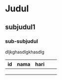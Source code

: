 # Judul

## subjudul1

### sub-subjudul
dljkghasdlgkhasdlg


| id | nama | hari |   |   |
|----|------|------|---|---|
|    |      |      |   |   |
|    |      |      |   |   |
|    |      |      |   |   |
